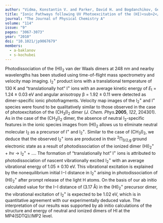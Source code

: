 ```yaml
---
author: "Vidma, Konstantin V. and Parker, David H. and Bogdanchikov, Georgii A. and Baklanov, Alexey V. and Kochubei, Sergei A."
title: "Ionic Pathways following UV Photoexcitation of the (HI)<sub>2</sub> van der Waals Dimer"
journal: "The Journal of Physical Chemistry A"
volume: "114"
issue: "9"
pages: "3067-3073"
year: "2010"
doi: "10.1021/jp9067679"
members: 
  - a-baklanov
  - s-kochubei
---
```

Photodissociation of the (HI)<sub>2</sub> van der Waals dimers at 248 nm and nearby wavelengths has been studied using 
time-of-flight mass spectrometry and velocity map imaging. I<sub>2</sub><sup>+</sup> product ions with a translational 
temperature of 130 K and “translationally hot” I<sup>+</sup> ions with an average kinetic energy 
of <i>E</i><sub>t</sub> = 1.24 ± 0.03 eV and angular anisotropy β = 1.92 ± 0.11 were detected as dimer-specific ionic 
photofragments. Velocity map images of the I<sub>2</sub><sup>+</sup> and I<sup>+</sup> species were found to be qualitatively 
similar to those observed in the case of photoexcitation of the (CH<sub>3</sub>I)<sub>2</sub> 
dimer (<i>J. Chem. Phys.</i><b>2005</b>, <i>122</i>, 204301). As in the case of the (CH<sub>3</sub>I)<sub>2</sub> dimer, 
the absence of neutral I<sub>2</sub>-specific features in the ionic species images from (HI)<sub>2</sub> allows us 
to eliminate neutral molecular I<sub>2</sub> as a precursor of I<sup>+</sup> and I<sub>2</sub><sup>+</sup>. 
Similar to the case of (CH<sub>3</sub>I)<sub>2</sub>, we deduce that the observed I<sub>2</sub><sup>+</sup> ions are 
produced in their <sup>2</sup>Π<sub>3/2,g</sub> ground electronic state as a result of photodissociation of the ionized 
dimer (HI)<sub>2</sub><sup>+</sup> + <i>h</i>ν → I<sub>2</sub><sup>+</sup> + .... The formation of “translationally hot” 
I<sup>+</sup> ions is attributed to photodissociation of nascent vibrationally excited I<sub>2</sub><sup>+</sup> with 
an average vibrational energy of 1.05 ± 0.10 eV. This vibrational excitation is explained by the nonequilibrium initial 
I−I distance in I<sub>2</sub><sup>+</sup> arising in photodissociation of (HI)<sub>2</sub><sup>+</sup> after prompt 
release of the light H atoms. On the basis of our ab initio calculated value for the I−I distance of (3.17 Å) in 
the (HI)<sub>2</sub><sup>+</sup> precursor dimer, the vibrational excitation of I<sub>2</sub><sup>+</sup> is 
expected to be 1.02 eV, which is in quantitative agreement with our experimentally deduced value. The interpretation 
of our results was supported by ab initio calculations of the structure and energy of neutral and ionized dimers of HI at the MP4(SDTQ)//MP2 level.
